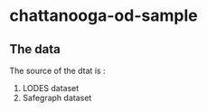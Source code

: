 # chattanooga-od-sample

## The data
The source of the dtat is :

1. LODES dataset<br>
2. Safegraph dataset
